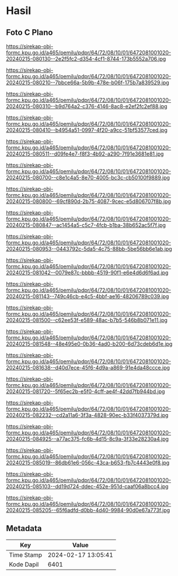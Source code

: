 # Hasil

## Foto C Plano

https://sirekap-obj-formc.kpu.go.id/a465/pemilu/pdpr/64/72/08/10/01/6472081001020-20240215-080130--2e2f5fc2-d354-4cf1-8744-173b5552a706.jpg

https://sirekap-obj-formc.kpu.go.id/a465/pemilu/pdpr/64/72/08/10/01/6472081001020-20240215-080210--7bbce66a-5b9b-478e-b06f-175b7a839529.jpg

https://sirekap-obj-formc.kpu.go.id/a465/pemilu/pdpr/64/72/08/10/01/6472081001020-20240215-080310--b9d764a2-c376-4146-8ac8-e2ef2fc2ef88.jpg

https://sirekap-obj-formc.kpu.go.id/a465/pemilu/pdpr/64/72/08/10/01/6472081001020-20240215-080410--b4954a51-0997-4f20-a9cc-51bf53577ced.jpg

https://sirekap-obj-formc.kpu.go.id/a465/pemilu/pdpr/64/72/08/10/01/6472081001020-20240215-080511--d09fe4e7-f8f3-4b92-a290-7f91e3681e81.jpg

https://sirekap-obj-formc.kpu.go.id/a465/pemilu/pdpr/64/72/08/10/01/6472081001020-20240215-080700--c8e1c4a5-8e70-4005-bc3c-cb50100f9889.jpg

https://sirekap-obj-formc.kpu.go.id/a465/pemilu/pdpr/64/72/08/10/01/6472081001020-20240215-080800--69cf890d-2b75-4087-9cec-e5d806707f8b.jpg

https://sirekap-obj-formc.kpu.go.id/a465/pemilu/pdpr/64/72/08/10/01/6472081001020-20240215-080847--ac1454a5-c5c7-4fcb-b1ba-38b652ac5f7f.jpg

https://sirekap-obj-formc.kpu.go.id/a465/pemilu/pdpr/64/72/08/10/01/6472081001020-20240215-080953--0443792c-5da5-4c75-88bb-5be56bb6e1ab.jpg

https://sirekap-obj-formc.kpu.go.id/a465/pemilu/pdpr/64/72/08/10/01/6472081001020-20240215-081042--0079e87c-bbbb-4519-90f1-e6e4d6d6f6ad.jpg

https://sirekap-obj-formc.kpu.go.id/a465/pemilu/pdpr/64/72/08/10/01/6472081001020-20240215-081143--749c46cb-e4c5-4bbf-ae16-48206789c039.jpg

https://sirekap-obj-formc.kpu.go.id/a465/pemilu/pdpr/64/72/08/10/01/6472081001020-20240215-081500--c62ee53f-e589-48ac-b7b5-546b8b071e11.jpg

https://sirekap-obj-formc.kpu.go.id/a465/pemilu/pdpr/64/72/08/10/01/6472081001020-20240215-081548--48e495e0-0b36-4ad0-b200-6d73cdeb6d1e.jpg

https://sirekap-obj-formc.kpu.go.id/a465/pemilu/pdpr/64/72/08/10/01/6472081001020-20240215-081638--d40d7ece-45f6-4d9a-a869-91e4da48ccce.jpg

https://sirekap-obj-formc.kpu.go.id/a465/pemilu/pdpr/64/72/08/10/01/6472081001020-20240215-081720--5f65ec2b-e5f0-4cff-ae4f-42dd7fb944bd.jpg

https://sirekap-obj-formc.kpu.go.id/a465/pemilu/pdpr/64/72/08/10/01/6472081001020-20240215-082232--cd2a11a6-3f3a-4828-90ec-b33f4037379d.jpg

https://sirekap-obj-formc.kpu.go.id/a465/pemilu/pdpr/64/72/08/10/01/6472081001020-20240215-084925--a77ac375-fc6b-4d15-8c9a-3f33e28230a4.jpg

https://sirekap-obj-formc.kpu.go.id/a465/pemilu/pdpr/64/72/08/10/01/6472081001020-20240215-085019--86db61e6-056c-43ca-b653-fb7c4443e0f8.jpg

https://sirekap-obj-formc.kpu.go.id/a465/pemilu/pdpr/64/72/08/10/01/6472081001020-20240215-085103--dd19d724-ddec-452e-951d-caaf06a8bcc4.jpg

https://sirekap-obj-formc.kpu.go.id/a465/pemilu/pdpr/64/72/08/10/01/6472081001020-20240215-085205--65f6adfd-d0bb-4d40-9984-90d0e67a773f.jpg


## Metadata

| Key        | Value               |
| ---------- | ------------------- |
| Time Stamp | 2024-02-17 13:05:41 |
| Kode Dapil | 6401                |



